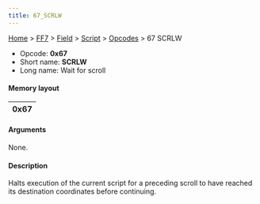 ```yaml
---
title: 67_SCRLW
---
```


[Home](../../../../index.md) > [FF7](../../../../FF7.md) > [Field](../../../Field.md) > [Script](../../Script.md) > [Opcodes](../Opcodes.md) > 67 SCRLW

-   Opcode: **0x67**
-   Short name: **SCRLW**
-   Long name: Wait for scroll

#### Memory layout

| 0x67 |
|------|

#### Arguments

None.

#### Description

Halts execution of the current script for a preceding scroll to have reached its destination coordinates before continuing.
